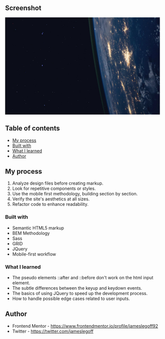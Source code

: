 ## Screenshot

![Alt text](/assets/home/background-home-desktop.jpg?raw=true)

## Table of contents
- [My process](#my-process)
- [Built with](#built-with)
- [What I learned](#what-i-learned)
- [Author](#author)

## My process

1. Analyze design files before creating markup.
2. Look for repetitive components or styles.
3. Use the mobile first methodology, building section by section.
4. Verify the site's aesthetics at all sizes.
5. Refactor code to enhance readability.

### Built with

- Semantic HTML5 markup
- BEM Methodology
- Sass
- GRID
- JQuery
- Mobile-first workflow

### What I learned

- The pseudo elements ::after and ::before don't work on the html input element. 
- The subtle differences between the keyup and keydown events. 
- The basics of using JQuery to speed up the development process. 
- How to handle possible edge cases related to user inputs.

## Author

- Frontend Mentor - https://www.frontendmentor.io/profile/jameslegoff92
- Twitter - https://twitter.com/jameslegoff